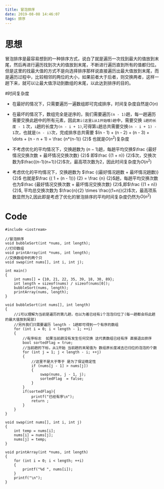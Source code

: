 ```yaml
---
title: 冒泡排序
date: 2019-08-08 14:46:07
tags: 排序
---
```

# 思想

冒泡排序是最容易想到的一种排序方式，说白了就是遍历一次找到最大的值放到末尾，然后再进行遍历找到次大的值放到末尾，不断进行遍历直到所有的值都归位。但是这里的找最大值的方式不是向选择排序那样说直接遍历出最大值放到末尾，而是遍历过程中，比较相邻的两位的大小，如果前者大于后者，则交换两者，这样一趟下来，就可以让最大值浮动到数组的末尾，以此达到排序的目的。


#时间复杂度

- 在最好的情况下，只需要遍历一遍数组即可完成排序，时间复杂度自然是$O(n)$

- 在最坏的情况下，数组完全是逆序的，我们需要遍历`(n - 1)`趟，每一趟遍历需要交换此趟中的所有元素，因此`第i(这里i从1开始哦)趟`中，需要交换 `i趟的长度 - 1` 次，`i`趟的长度为`(n - i + 1)`,可得第`i`趟总共需要交换`(n - i + 1) - 1`次，也就是`(n - i)`次，完成排序总共需要 $(n - 1) + (n - 2) + (n - 3) + \dots + (n - n + 1) = \frac {n*(n-1)} {2}$ 也就是$O(n^2)$复杂度

- 不考虑优化的平均情况下，交换趟数为 $(n-1)$趟，每趟平均交换$\frac {最好情况交换次数 + 最坏情况交换次数} {2}$ 即$\frac {(1 + n)} {2}$次，交换次数为$\frac{(n-1)(n+1)}{2}$次，最高项次数为2，因此时间复杂度为$O(n^2)$

- 考虑优化的平均情况下，交换趟数为 $\frac {(最好情况趟数 + 最坏情况趟数)} {2}$ 也就是$\frac {( 1 + (n - 1))} {2} = \frac {n} {2}$趟，每趟平均交换次数也为$\frac {最好情况交换次数 + 最坏情况交换次数} {2}$,即$\frac {(1 + n)} {2}$, 平均总交换次数为 $\frac{n}{2} \times \frac{(1+n)}{2}$次，最高项系数显然为2,因此即是考虑了优化的冒泡排序的平均时间复杂度仍然为$O(n^2)$

# Code
```
#include <iostream>

//冒泡排序
void bubbleSort(int *nums, int length);
//打印数组
void printArray(int *nums, int length);
//交换数组中的两个只
void swap(int nums[], int i, int j);

int main()
{
    int nums[] = {10, 21, 22, 35, 39, 18, 30, 89};
    int length = sizeof(nums) / sizeof(nums[0]);
    bubbleSort(nums, length);
    printArray(nums, length);
}

void bubbleSort(int nums[], int length)
{
    //i可以理解为当前是遍历的第几趟，也以为着已经有i个泡泡归位了(每一趟都会将此趟的最大值放到尾部)
    //另外我们只需要遍历 length - 1趟即可得到一个有序的数组 
    for (int i = 0; i < length - 1; ++i)
    {
        //有序标志  如果当前趟没有发生任何交换 这代表数组已经有序 直接退出排序
        bool sortedFlag = true;
        //当前趟的下标，从1开始 当前趟的末尾值为 数组原长度减去已归位的泡泡的个数
        for (int j = 1; j < length - i; ++j)
        {
            //这里不是大于等于 是为了保证稳定性
            if (nums[j - 1] > nums[j])
            {
                swap(nums, j - 1, j);
                sortedFlag  = false;
            }
        }
        if(sortedFlag){
            printf("已经有序\n");
            return ;
        }
    }
}

void swap(int nums[], int i, int j)
{
    int temp = nums[i];
    nums[i] = nums[j];
    nums[j] = temp;
}

void printArray(int *nums, int length)
{
    for (int i = 0; i < length; ++i)
    {
        printf("%d ", nums[i]);
    }
    printf("\n");
}

```
